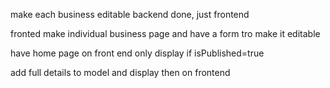 make each business editable
backend done, just frontend

fronted make individual business page and have a form tro make it editable

have home page on front end only display if isPublished=true

add full details to model and display then on frontend
